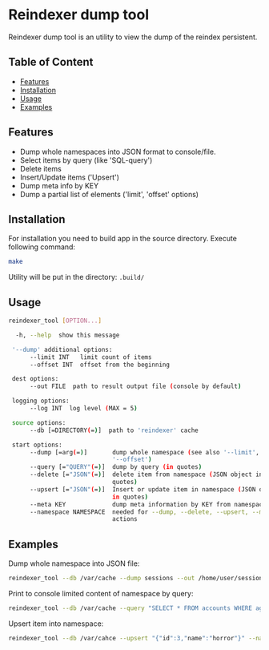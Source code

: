 # Reindexer dump tool
Reindexer dump tool is an utility to view the dump of the reindex persistent.

## Table of Content

- [Features](#features)
- [Installation](#installation)
- [Usage](#usage)
- [Examples](#examples)

## Features

- Dump whole namespaces into JSON format to console/file.
- Select items by query (like 'SQL-query')
- Delete items
- Insert/Update items ('Upsert')
- Dump meta info by KEY
- Dump a partial list of elements ('limit', 'offset' options)

## Installation

For installation you need to build app in the source directory.
Execute following command:

```sh
make
```
Utility will be put in the directory: `.build/`

## Usage

```sh
reindexer_tool [OPTION...]

  -h, --help  show this message

 '--dump' additional options:
      --limit INT   limit count of items
      --offset INT  offset from the beginning

 dest options:
      --out FILE  path to result output file (console by default)

 logging options:
      --log INT  log level (MAX = 5)

 source options:
      --db [=DIRECTORY(=)]  path to 'reindexer' cache

 start options:
      --dump [=arg(=)]       dump whole namespace (see also '--limit',
                             '--offset')
      --query [="QUERY"(=)]  dump by query (in quotes)
      --delete [="JSON"(=)]  delete item from namespace (JSON object in
                             quotes)
      --upsert [="JSON"(=)]  Insert or update item in namespace (JSON object
                             in quotes)
      --meta KEY             dump meta information by KEY from namespace
      --namespace NAMESPACE  needed for --dump, --delete, --upsert, --meta
                             actions
```

## Examples

Dump whole namespace into JSON file:
```sh
reindexer_tool --db /var/cache --dump sessions --out /home/user/sessions_dump.json --log 5
```


Print to console limited content of namespace by query:
```sh
reindexer_tool --db /var/cache --query "SELECT * FROM accounts WHERE age > 18" --offset 5 --limit 5
```

Upsert item into namespace:
```sh
reindexer_tool --db /var/cahce --upsert "{"id":3,"name":"horror"}" --namespace genres
```
